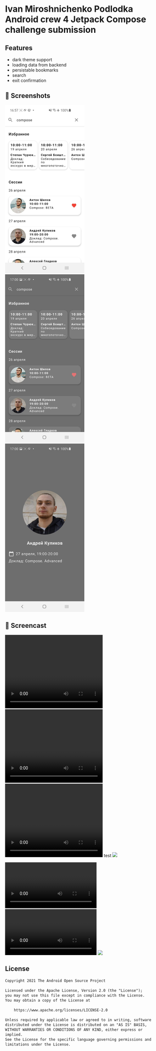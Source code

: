 # Ivan Miroshnichenko Podlodka Android crew 4 Jetpack Compose challenge submission

## Features
- dark theme support
- loading data from backend
- persistable bookmarks
- search
- exit confirmation

## :camera_flash: Screenshots
<img src="/screenshots/screenshot_1.jpeg" width="260">&emsp;<img src="/screenshots/screenshot_2.jpeg" width="260">&emsp;<img src="/screenshots/screenshot_3.jpeg" width="260">

## :movie_camera: Screencast

<video width="320" height="240" controls><source src="/screenshots/screencast.mp4" type="video/mp4"></video>
<video width="320" height="240" controls><source src="/screenshots/screencast_1.mp4" type="video/mp4"></video>
<video width="320" height="240" controls><source src="/screenshots/screencast_2.gif" type="image/gif"></video>
test
<img src="/screenshots/screencast_2.gif" width="260">

![](/screenshots/screencast.mp4)
![](/screenshots/screencast_1.mp4)
![](/screenshots/screencast_2.gif)

## License
```
Copyright 2021 The Android Open Source Project

Licensed under the Apache License, Version 2.0 (the "License");
you may not use this file except in compliance with the License.
You may obtain a copy of the License at

    https://www.apache.org/licenses/LICENSE-2.0

Unless required by applicable law or agreed to in writing, software
distributed under the License is distributed on an "AS IS" BASIS,
WITHOUT WARRANTIES OR CONDITIONS OF ANY KIND, either express or implied.
See the License for the specific language governing permissions and
limitations under the License.
```